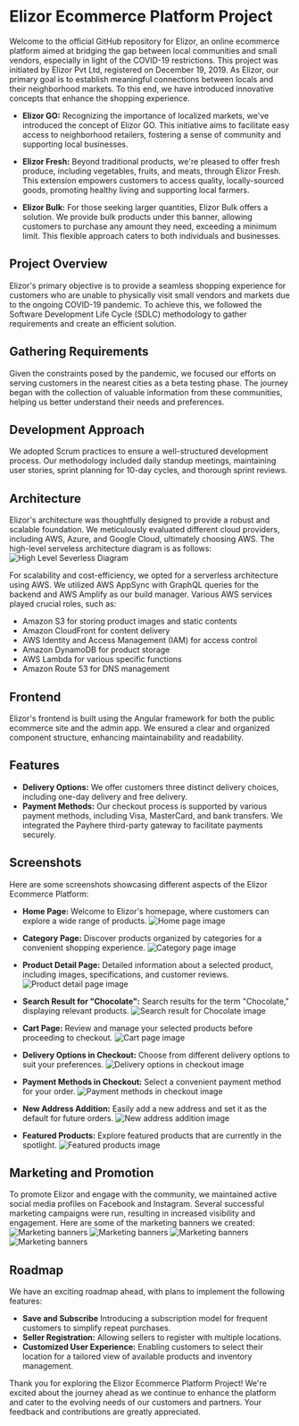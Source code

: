 # Elizor Ecommerce Platform Project

Welcome to the official GitHub repository for Elizor, an online ecommerce platform aimed at bridging the gap between local communities and small vendors, especially in light of the COVID-19 restrictions. This project was initiated by Elizor Pvt Ltd, registered on December 19, 2019. As Elizor, our primary goal is to establish meaningful connections between locals and their neighborhood markets. To this end, we have introduced innovative concepts that enhance the shopping experience.

- **Elizor GO:** Recognizing the importance of localized markets, we've introduced the concept of Elizor GO. This initiative aims to facilitate easy access to neighborhood retailers, fostering a sense of community and supporting local businesses.

- **Elizor Fresh:** Beyond traditional products, we're pleased to offer fresh produce, including vegetables, fruits, and meats, through Elizor Fresh. This extension empowers customers to access quality, locally-sourced goods, promoting healthy living and supporting local farmers.

- **Elizor Bulk:** For those seeking larger quantities, Elizor Bulk offers a solution. We provide bulk products under this banner, allowing customers to purchase any amount they need, exceeding a minimum limit. This flexible approach caters to both individuals and businesses.

## Project Overview

Elizor's primary objective is to provide a seamless shopping experience for customers who are unable to physically visit small vendors and markets due to the ongoing COVID-19 pandemic. To achieve this, we followed the Software Development Life Cycle (SDLC) methodology to gather requirements and create an efficient solution.

## Gathering Requirements

Given the constraints posed by the pandemic, we focused our efforts on serving customers in the nearest cities as a beta testing phase. The journey began with the collection of valuable information from these communities, helping us better understand their needs and preferences.

## Development Approach

We adopted Scrum practices to ensure a well-structured development process. Our methodology included daily standup meetings, maintaining user stories, sprint planning for 10-day cycles, and thorough sprint reviews.

## Architecture

Elizor's architecture was thoughtfully designed to provide a robust and scalable foundation. We meticulously evaluated different cloud providers, including AWS, Azure, and Google Cloud, ultimately choosing AWS. The high-level serveless architecture diagram is as follows:
  <img alt="High Level Severless Diagram" src="https://github.com/the-elizor/.github/blob/main/diagrams/high-level-serveless-diagram.png">

For scalability and cost-efficiency, we opted for a serverless architecture using AWS. We utilized AWS AppSync with GraphQL queries for the backend and AWS Amplify as our build manager. Various AWS services played crucial roles, such as:
- Amazon S3 for storing product images and static contents
- Amazon CloudFront for content delivery
- AWS Identity and Access Management (IAM) for access control
- Amazon DynamoDB for product storage
- AWS Lambda for various specific functions
- Amazon Route 53 for DNS management

## Frontend

Elizor's frontend is built using the Angular framework for both the public ecommerce site and the admin app. We ensured a clear and organized component structure, enhancing maintainability and readability.

## Features

- **Delivery Options:** We offer customers three distinct delivery choices, including one-day delivery and free delivery.
- **Payment Methods:** Our checkout process is supported by various payment methods, including Visa, MasterCard, and bank transfers. We integrated the Payhere third-party gateway to facilitate payments securely.

## Screenshots

Here are some screenshots showcasing different aspects of the Elizor Ecommerce Platform:

- **Home Page:**
  Welcome to Elizor's homepage, where customers can explore a wide range of products.
  <img alt="Home page image" src="https://github.com/the-elizor/.github/raw/main/screenshots/home-page.png">

- **Category Page:**
  Discover products organized by categories for a convenient shopping experience.
  <img alt="Category page image" src="https://github.com/the-elizor/.github/raw/main/screenshots/category-page.png">

- **Product Detail Page:**
  Detailed information about a selected product, including images, specifications, and customer reviews.
  <img alt="Product detail page image" src="https://github.com/the-elizor/.github/raw/main/screenshots/product%20details%20page.png">

- **Search Result for "Chocolate":**
  Search results for the term "Chocolate," displaying relevant products.
  <img alt="Search result for Chocolate image" src="https://github.com/the-elizor/.github/raw/main/screenshots/search-results-for-chocolate.png">

- **Cart Page:**
  Review and manage your selected products before proceeding to checkout.
  <img alt="Cart page image" src="https://github.com/the-elizor/.github/raw/main/screenshots/cart-screen.png">

- **Delivery Options in Checkout:**
  Choose from different delivery options to suit your preferences.
  <img alt="Delivery options in checkout image" src="https://github.com/the-elizor/.github/raw/main/screenshots/delivery-options.png">

- **Payment Methods in Checkout:**
  Select a convenient payment method for your order.
  <img alt="Payment methods in checkout image" src="https://github.com/the-elizor/.github/raw/main/screenshots/payment-methods.png">

- **New Address Addition:**
  Easily add a new address and set it as the default for future orders.
  <img alt="New address addition image" src="https://github.com/the-elizor/.github/raw/main/screenshots/add-new-address.png">

- **Featured Products:**
  Explore featured products that are currently in the spotlight.
  <img alt="Featured products image" src="https://github.com/the-elizor/.github/raw/main/screenshots/featured-page.png">


## Marketing and Promotion

To promote Elizor and engage with the community, we maintained active social media profiles on Facebook and Instagram. Several successful marketing campaigns were run, resulting in increased visibility and engagement. Here are some of the marketing banners we created:
  <img alt="Marketing banners" src="https://github.com/the-elizor/.github/raw/main/marketing/132005548_116403713659225_1258443222430492776_n.jpg">
  <img alt="Marketing banners" src="https://github.com/the-elizor/.github/raw/main/marketing/182605468_23847550076670297_4455096076368233450_n.jpg">
  <img alt="Marketing banners" src="https://github.com/the-elizor/.github/raw/main/marketing/183450200_193256082640654_1785580021906135180_n.jpg">
  <img alt="Marketing banners" src="https://github.com/the-elizor/.github/raw/main/marketing/184621686_194194655880130_4041770494901638264_n.jpg">

## Roadmap

We have an exciting roadmap ahead, with plans to implement the following features:
- **Save and Subscribe** Introducing a subscription model for frequent customers to simplify repeat purchases.
- **Seller Registration:** Allowing sellers to register with multiple locations.
- **Customized User Experience:** Enabling customers to select their location for a tailored view of available products and inventory management.

Thank you for exploring the Elizor Ecommerce Platform Project! We're excited about the journey ahead as we continue to enhance the platform and cater to the evolving needs of our customers and partners. Your feedback and contributions are greatly appreciated.

